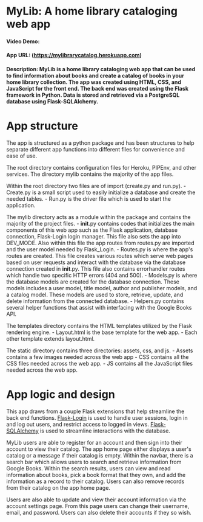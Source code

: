 # MyLib: A home library cataloging web app
#### Video Demo: <url here>
#### App URL: (https://mylibrarycatalog.herokuapp.com)
#### Description: MyLib is a home library cataloging web app that can be used to find information about books and create a catalog of books in your home library collection. The app was created using HTML, CSS, and JavaScript for the front end. The back end was created using the Flask framework in Python. Data is stored and retrieved via a PostgreSQL database using Flask-SQLAlchemy.

# App structure
The app is structured as a python package and has been structures to help separate different app functions into different files for convenience and ease of use.

The root directory contains configuration files for Heroku, PIPEnv, and other services. The directory mylib contains the majority of the app files.

Within the root directory two files are of import (create.py and run.py).
	- Create.py is a small script used to easily initialize a database and create the needed tables.
	- Run.py is the driver file which is used to start the application.

The mylib directory acts as a module within the package and contains the majority of the project files.
	- __init__.py contains codes that initializes the main components of this web app such as the Flask application, database connection, Flask-Login login manager. This file also sets 	the app into DEV_MODE. Also within this file the app routes from routes.py are imported and the user model needed by Flask_Login.
	- Routes.py is where the app's routes are created. This file creates various routes which serve web pages based on user requests and interact with the database via the database connection created in __init__.py. This file also contains errorhandler routes which handle two specific HTTP errors (404 and 500).
	- Models.py is where the database models are created for the database connection. These models includes a user model, title model, author and publisher models, and a catalog model. These models are used to store, retrieve, update, and delete information from the connected database.
	- Helpers.py contains several helper functions that assist with interfacing with the Google Books API.

The templates directory contains the HTML templates utilized by the Flask rendering engine.
	- Layout.html is the base template for the web app.
	- Each other template extends layout.html.

The static directory contains three directories: assets, css, and js.
	- Assets contains a few images needed across the web app
	- CSS contains all the CSS files needed across the web app.
	- JS contains all the JavaScript files needed across the web app.

# App logic and design
This app draws from a couple Flask extensions that help streamline the back end functions. [Flask-Login](https://flask-login.readthedocs.io/en/latest/) is used to handle user sessions, login in and log out users, and restrict access to logged in views. [Flask-SQLAlchemy](https://flask-sqlalchemy.palletsprojects.com/en/2.x/) is used to streamline interactions with the database.

MyLib users are able to register for an account and then sign into their account to view their catalog. The app home page either displays a user's catalog or a message if their catalog is empty. Within the navbar, there is a search bar which allows users to search and retrieve information from Google Books. Within the search results, users can view and read information about books, pick a book format that they own, and add the information as a record to their catalog. Users can also remove records from their catalog on the app home page.

Users are also able to update and view their account information via the account settings page. From this page users can change their username, email, and password. Users can also delete their accounts if they so wish. 
